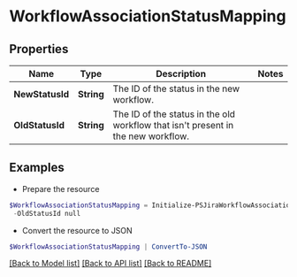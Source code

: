 # WorkflowAssociationStatusMapping
## Properties

Name | Type | Description | Notes
------------ | ------------- | ------------- | -------------
**NewStatusId** | **String** | The ID of the status in the new workflow. | 
**OldStatusId** | **String** | The ID of the status in the old workflow that isn&#39;t present in the new workflow. | 

## Examples

- Prepare the resource
```powershell
$WorkflowAssociationStatusMapping = Initialize-PSJiraWorkflowAssociationStatusMapping  -NewStatusId null `
 -OldStatusId null
```

- Convert the resource to JSON
```powershell
$WorkflowAssociationStatusMapping | ConvertTo-JSON
```

[[Back to Model list]](../README.md#documentation-for-models) [[Back to API list]](../README.md#documentation-for-api-endpoints) [[Back to README]](../README.md)

